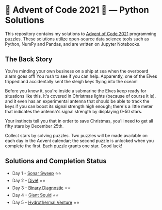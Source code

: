 # 🎅 Advent of Code 2021 🎄 — Python Solutions

This repository contains my solutions to [Advent of Code 2021](https://adventofcode.com/) programming puzzles. These solutions utilize open-source data science tools such as Python, NumPy and Pandas, and are written on Jupyter Notebooks.


The Back Story
-----
You're minding your own business on a ship at sea when the overboard alarm goes off! You rush to see if you can help. Apparently, one of the Elves tripped and accidentally sent the sleigh keys flying into the ocean!

Before you know it, you're inside a submarine the Elves keep ready for situations like this. It's covered in Christmas lights (because of course it is), and it even has an experimental antenna that should be able to track the keys if you can boost its signal strength high enough; there's a little meter that indicates the antenna's signal strength by displaying 0-50 stars.

Your instincts tell you that in order to save Christmas, you'll need to get all fifty stars by December 25th.

Collect stars by solving puzzles. Two puzzles will be made available on each day in the Advent calendar; the second puzzle is unlocked when you complete the first. Each puzzle grants one star. Good luck!


Solutions and Completion Status
-----
* Day 1 - [Sonar Sweep](https://github.com/ruthgn/Advent-of-Code-2021/blob/main/Day%201/Day%201%20Solution.ipynb) ⭐⭐
* Day 2 - [Dive!](https://github.com/ruthgn/Advent-of-Code-2021/blob/main/Day%202/Day%202%20Solution.ipynb) ⭐⭐
* Day 3 - [Binary Diagnostic](https://github.com/ruthgn/Advent-of-Code-2021/blob/main) ⭐⭐
* Day 4 - [Giant Squid](https://github.com/ruthgn/Advent-of-Code-2021/blob/main) ⭐⭐
* Day 5 - [Hydrothermal Venture](https://github.com/ruthgn/Advent-of-Code-2021/blob/main) ⭐⭐
